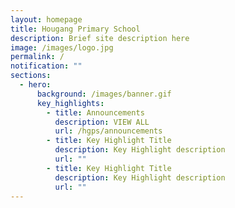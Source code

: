 ```yaml
---
layout: homepage
title: Hougang Primary School
description: Brief site description here
image: /images/logo.jpg
permalink: /
notification: ""
sections:
  - hero:
      background: /images/banner.gif
      key_highlights:
        - title: Announcements
          description: VIEW ALL
          url: /hgps/announcements
        - title: Key Highlight Title
          description: Key Highlight description
          url: ""
        - title: Key Highlight Title
          description: Key Highlight description
          url: ""
---
```

